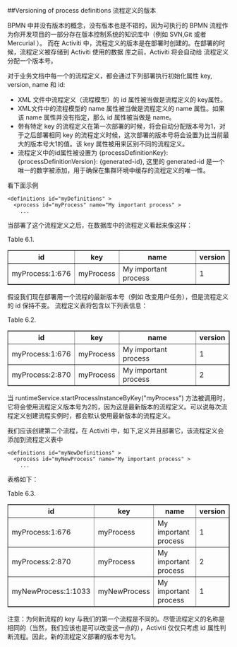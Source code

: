 ##Versioning of process definitions 流程定义的版本

BPMN 中并没有版本的概念，没有版本也是不错的，因为可执行的 BPMN 流程作为你开发项目的一部分存在版本控制系统的知识库中（例如 SVN,Git 或者 Mercurial ）。 而在 Activiti 中，流程定义的版本是在部署时创建的。在部署的时候，流程定义被存储到 Activiti 使用的数据
库之前，Activiti 将会自动给 流程定义 分配一个版本号。

对于业务文档中每一个的流程定义，都会通过下列部署执行初始化属性 key, version, name 和 id:

* XML 文件中流程定义（流程模型）的 id 属性被当做是流程定义的 key属性。
* XML文件中的流程模型的 name 属性被当做是流程定义的 name 属性。如果该 name 属性并没有指定，那么 id 属性被当做是 name。
* 带有特定 key 的流程定义在第一次部署的时候，将会自动分配版本号为1，对于之后部署相同 key 的流程定义时候，这次部署的版本号将会设置为比当前最大的版本号大1的值。该 key 属性被用来区别不同的流程定义。
* 流程定义中的id属性被设置为 {processDefinitionKey}:{processDefinitionVersion}:
{generated-id}, 这里的 generated-id 是一个唯一的数字被添加，用于确保在集群环境中缓存的流程定义的唯一性。

看下面示例

	<definitions id="myDefinitions" >
	  <process id="myProcess" name="My important process" >
	    ...     

当部署了这个流程定义之后，在数据库中的流程定义看起来像这样：

Table 6.1. 

<table border="1" summary=""><colgroup><col><col><col><col></colgroup><thead><tr><th>id</th><th>key</th><th>name</th><th>version</th></tr></thead><tbody><tr><td>myProcess:1:676</td><td>myProcess</td><td>My important process</td><td>1</td></tr></tbody></table>

假设我们现在部署用一个流程的最新版本号（例如 改变用户任务），但是流程定义的 id 保持不变。 流程定义表将包含以下列表信息：

Table 6.2. 

<table border="1" summary=""><colgroup><col><col><col><col></colgroup><thead><tr><th>id</th><th>key</th><th>name</th><th>version</th></tr></thead><tbody><tr><td>myProcess:1:676</td><td>myProcess</td><td>My important process</td><td>1</td></tr><tr><td>myProcess:2:870</td><td>myProcess</td><td>My important process</td><td>2</td></tr></tbody></table>

当 runtimeService.startProcessInstanceByKey("myProcess") 方法被调用时，它将会使用流程定义版本号为2的，因为这是最新版本的流程定义。可以说每次流程定义创建流程实例时，都会默认使用最新版本的流程定义。

我们应该创建第二个流程，在 Activiti 中，如下,定义并且部署它，该流程定义会添加到流程定义表中

	<definitions id="myNewDefinitions" >
	  <process id="myNewProcess" name="My important process" >
	    ...    

表格如下：

Table 6.3. 

<table border="1" summary=""><colgroup><col><col><col><col></colgroup><thead><tr><th>id</th><th>key</th><th>name</th><th>version</th></tr></thead><tbody><tr><td>myProcess:1:676</td><td>myProcess</td><td>My important process</td><td>1</td></tr><tr><td>myProcess:2:870</td><td>myProcess</td><td>My important process</td><td>2</td></tr><tr><td>myNewProcess:1:1033</td><td>myNewProcess</td><td>My important process</td><td>1</td></tr></tbody></table>

注意：为何新流程的 key 与我们的第一个流程是不同的。尽管流程定义的名称是相同的（当然，我们应该也是可以改变这一点的），Activiti 仅仅只考虑 id 属性判断流程。因此，新的流程定义部署的版本号为1。

